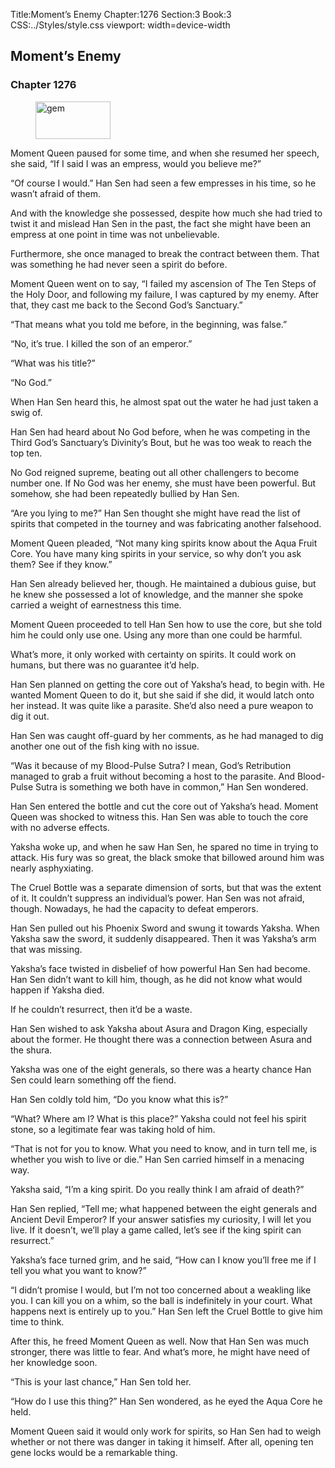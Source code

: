 Title:Moment’s Enemy 
Chapter:1276 
Section:3 
Book:3 
CSS:../Styles/style.css 
viewport: width=device-width
  
## Moment’s Enemy
### Chapter 1276
  
<figure>
	<img src="../Images/gem.gif" alt="gem" id="gem" width="120" height="60" />
</figure>
  

  
Moment Queen paused for some time, and when she resumed her speech, she said, “If I said I was an empress, would you believe me?”

“Of course I would.” Han Sen had seen a few empresses in his time, so he wasn’t afraid of them.

And with the knowledge she possessed, despite how much she had tried to twist it and mislead Han Sen in the past, the fact she might have been an empress at one point in time was not unbelievable.

Furthermore, she once managed to break the contract between them. That was something he had never seen a spirit do before.

Moment Queen went on to say, “I failed my ascension of The Ten Steps of the Holy Door, and following my failure, I was captured by my enemy. After that, they cast me back to the Second God’s Sanctuary.”

“That means what you told me before, in the beginning, was false.”

“No, it’s true. I killed the son of an emperor.”

“What was his title?”

“No God.”

When Han Sen heard this, he almost spat out the water he had just taken a swig of.

Han Sen had heard about No God before, when he was competing in the Third God’s Sanctuary’s Divinity’s Bout, but he was too weak to reach the top ten.

No God reigned supreme, beating out all other challengers to become number one. If No God was her enemy, she must have been powerful. But somehow, she had been repeatedly bullied by Han Sen.

“Are you lying to me?” Han Sen thought she might have read the list of spirits that competed in the tourney and was fabricating another falsehood.

Moment Queen pleaded, “Not many king spirits know about the Aqua Fruit Core. You have many king spirits in your service, so why don’t you ask them? See if they know.”

Han Sen already believed her, though. He maintained a dubious guise, but he knew she possessed a lot of knowledge, and the manner she spoke carried a weight of earnestness this time.

Moment Queen proceeded to tell Han Sen how to use the core, but she told him he could only use one. Using any more than one could be harmful.

What’s more, it only worked with certainty on spirits. It could work on humans, but there was no guarantee it’d help.

Han Sen planned on getting the core out of Yaksha’s head, to begin with. He wanted Moment Queen to do it, but she said if she did, it would latch onto her instead. It was quite like a parasite. She’d also need a pure weapon to dig it out.

Han Sen was caught off-guard by her comments, as he had managed to dig another one out of the fish king with no issue.

“Was it because of my Blood-Pulse Sutra? I mean, God’s Retribution managed to grab a fruit without becoming a host to the parasite. And Blood-Pulse Sutra is something we both have in common,” Han Sen wondered.

Han Sen entered the bottle and cut the core out of Yaksha’s head. Moment Queen was shocked to witness this. Han Sen was able to touch the core with no adverse effects.

Yaksha woke up, and when he saw Han Sen, he spared no time in trying to attack. His fury was so great, the black smoke that billowed around him was nearly asphyxiating.

The Cruel Bottle was a separate dimension of sorts, but that was the extent of it. It couldn’t suppress an individual’s power. Han Sen was not afraid, though. Nowadays, he had the capacity to defeat emperors.

Han Sen pulled out his Phoenix Sword and swung it towards Yaksha. When Yaksha saw the sword, it suddenly disappeared. Then it was Yaksha’s arm that was missing.

Yaksha’s face twisted in disbelief of how powerful Han Sen had become. Han Sen didn’t want to kill him, though, as he did not know what would happen if Yaksha died.

If he couldn’t resurrect, then it’d be a waste.

Han Sen wished to ask Yaksha about Asura and Dragon King, especially about the former. He thought there was a connection between Asura and the shura.

Yaksha was one of the eight generals, so there was a hearty chance Han Sen could learn something off the fiend.

Han Sen coldly told him, “Do you know what this is?”

“What? Where am I? What is this place?” Yaksha could not feel his spirit stone, so a legitimate fear was taking hold of him.

“That is not for you to know. What you need to know, and in turn tell me, is whether you wish to live or die.” Han Sen carried himself in a menacing way.

Yaksha said, “I’m a king spirit. Do you really think I am afraid of death?”

Han Sen replied, “Tell me; what happened between the eight generals and Ancient Devil Emperor? If your answer satisfies my curiosity, I will let you live. If it doesn’t, we’ll play a game called, let’s see if the king spirit can resurrect.”

Yaksha’s face turned grim, and he said, “How can I know you’ll free me if I tell you what you want to know?”

“I didn’t promise I would, but I’m not too concerned about a weakling like you. I can kill you on a whim, so the ball is indefinitely in your court. What happens next is entirely up to you.” Han Sen left the Cruel Bottle to give him time to think.

After this, he freed Moment Queen as well. Now that Han Sen was much stronger, there was little to fear. And what’s more, he might have need of her knowledge soon.

“This is your last chance,” Han Sen told her.

“How do I use this thing?” Han Sen wondered, as he eyed the Aqua Core he held.

Moment Queen said it would only work for spirits, so Han Sen had to weigh whether or not there was danger in taking it himself. After all, opening ten gene locks would be a remarkable thing.